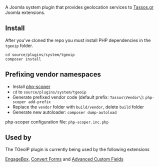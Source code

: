A Joomla system plugin that provides geolocation services to [Tassos.gr](https://www.tassos.gr) Joomla extensions.

## Install
After you've cloned the repo you must install PHP dependencies in the `tgeoip` folder.

```
cd source/plugins/system/tgeoip
composer install
```

## Prefixing vendor namespaces
- Install [php-scoper](https://github.com/humbug/php-scoper)
- `cd` to `source/plugins/system/tgeoip`
- Generate prefixed vendor code (default prefix: `Tassos\Vendor\`): `php-scoper add-prefix`
- Replace the `vendor` folder with `build/vendor`, delete `build` folder
- Generate new autoloader: `composer dump-autoload`

php-scoper configuration file: `php-scoper.inc.php`

## Used by
The TGeoIP plugin is currently being used by the following extensions

[EngageBox](https://www.tassos.gr/joomla-extensions/engagebox), [Convert Forms](https://www.tassos.gr/joomla-extensions/convert-forms) and [Advanced Custom Fields](https://www.tassos.gr/joomla-extensions/advanced-custom-fields)